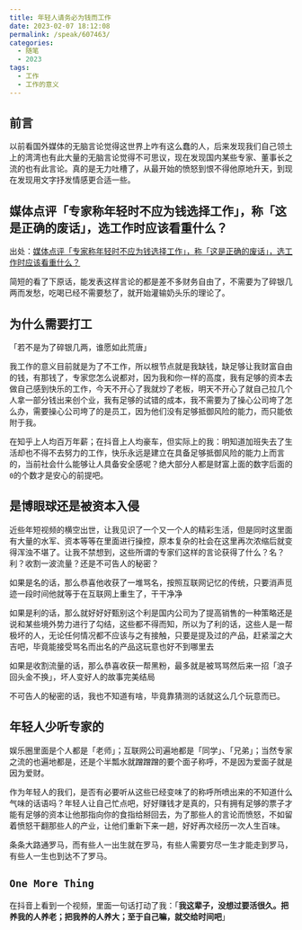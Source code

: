 ```yaml
---
title: 年轻人请务必为钱而工作
date: 2023-02-07 18:12:08
permalink: /speak/607463/
categories:
  - 随笔
  - 2023
tags:
  - 工作
  - 工作的意义
---
```


## 前言

以前看国外媒体的无脑言论觉得这世界上咋有这么蠢的人，后来发现我们自己领土上的湾湾也有此大量的无脑言论觉得不可思议，现在发现国内某些专家、董事长之流的也有此言论。真的是无力吐槽了，从最开始的愤怒到恨不得他原地升天，到现在发现用文字抒发情感更合适一些。

<!-- more -->

<InArticleAdsense
    data-ad-client="ca-pub-1725717718088510"
    data-ad-slot="7426219401">
</InArticleAdsense>

## 媒体点评「专家称年轻时不应为钱选择工作」，称「这是正确的废话」，选工作时应该看重什么？

出处：[媒体点评「专家称年轻时不应为钱选择工作」，称「这是正确的废话」，选工作时应该看重什么？](https://www.zhihu.com/question/581515189)

简短的看了下原话，能发表这样言论的都是差不多财务自由了，不需要为了碎银几两而发愁，吃喝已经不需要愁了，就开始灌输奶头乐的理论了。

## 为什么需要打工

「若不是为了碎银几两，谁愿如此荒唐」

我工作的意义目前就是为了不工作，所以根节点就是我缺钱，缺足够让我财富自由的钱，有那钱了，专家您怎么说都对，因为我和你一样的高度，我有足够的资本去做自己感到快乐的工作，今天不开心了我就炒了老板，明天不开心了就自己拉几个人拿一部分钱出来创个业，我有足够的试错的成本，我不需要为了操心公司垮了怎么办，需要操心公司垮了的是员工，因为他们没有足够抵御风险的能力，而只能依附于我。

在知乎上人均百万年薪；在抖音上人均豪车，但实际上的我：明知道加班失去了生活却也不得不去努力的工作，快乐永远是建立在具备足够抵御风险的能力上而言的，当前社会什么能够让人具备安全感呢？绝大部分人都是财富上面的数字后面的`0`的个数才是安心的前提吧。

## 是博眼球还是被资本入侵

近些年短视频的横空出世，让我见识了一个又一个人的精彩生活，但是同时这里面有大量的水军、资本等等在里面进行操控，原本复杂的社会在这里再次浓缩后就变得浑浊不堪了。让我不禁想到，这些所谓的专家们这样的言论获得了什么？名？利？收割一波流量？还是不可告人的秘密？

如果是名的话，那么恭喜他收获了一堆骂名，按照互联网记忆的传统，只要消声觅迹一段时间他就等于在互联网上重生了，干干净净

如果是利的话，那么就好好好甄别这个利是国内公司为了提高销售的一种策略还是说和某些境外势力进行了勾结，这些都不得而知，所以为了利的话，这些人是一帮极坏的人，无论任何情况都不应该与之有接触，只要是提及过的产品，赶紧溜之大吉吧，毕竟能接受骂名而出名的产品这玩意也好不到哪里去

如果是收割流量的话，那么恭喜收获一帮黑粉，最多就是被骂骂然后来一招「浪子回头金不换」，坏人变好人的故事完美结局

不可告人的秘密的话，我也不知道有啥，毕竟靠猜测的话就这么几个玩意而已。

## 年轻人少听专家的

娱乐圈里面是个人都是「老师」；互联网公司遍地都是「同学」、「兄弟」；当然专家之流的也遍地都是，还是个半瓢水就蹭蹭蹭的要个面子称呼，不是因为爱面子就是因为爱财。

作为年轻人的我们，是否有必要听从这些已经变味了的称呼所喷出来的不知道什么气味的话语吗？年轻人让自己忙点吧，好好赚钱才是真的，只有拥有足够的票子才能有足够的资本让他那指向你的食指给掰回去，为了那些人的言论而愤怒，不如留着愤怒干翻那些人的产业，让他们重新下来一趟，好好再次经历一次人生百味。

条条大路通罗马，而有些人一出生就在罗马，有些人需要穷尽一生才能走到罗马，有些人一生也到达不了罗马。

## `One More Thing`

在抖音上看到一个视频，里面一句话打动了我：「**我这辈子，没想过要活很久。把养我的人养老；把我养的人养大；至于自己嘛，就交给时间吧**」

<!-- ::: center
<video controls width="250">
    <source src="https://cdn.staticaly.com/gh/xingcxb/blog_img@blog1/随笔/1.mp4" type="video/mp4">
</video>
::: -->
<!-- ![这辈子](https://cdn.staticaly.com/gh/xingcxb/blog_img@blog1/随笔/1.mp4) -->
